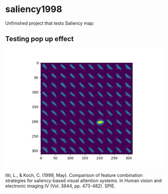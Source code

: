 # saliency1998


Unfinished project that tests Saliency map:


## Testing pop up effect
![image info](pop_up.png)


Itti, L., & Koch, C. (1999, May). Comparison of feature combination strategies for saliency-based visual attention systems. 
In Human vision and electronic imaging IV (Vol. 3644, pp. 473-482). SPIE.
